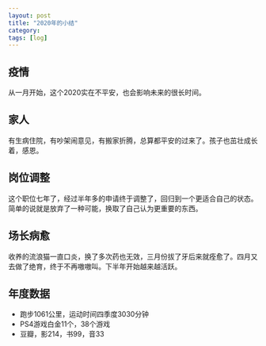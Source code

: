 ```yaml
---
layout: post
title: "2020年的小结"
category: 
tags: [log]
---
```






## 疫情

从一月开始，这个2020实在不平安，也会影响未来的很长时间。

## 家人

有生病住院，有吵架闹意见，有搬家折腾，总算都平安的过来了。孩子也茁壮成长着，感恩。

## 岗位调整

这个职位七年了，经过半年多的申请终于调整了，回归到一个更适合自己的状态。简单的说就是放弃了一种可能，换取了自己认为更重要的东西。

## 场长病愈

收养的流浪猫一直口炎，换了多次药也无效，三月份拔了牙后来就痊愈了。四月又去做了绝育，终于不再嗷嗷叫。下半年开始越来越活跃。

## 年度数据

- 跑步1061公里，运动时间四季度3030分钟
- PS4游戏白金11个，38个游戏
- 豆瓣，影214，书99，音33